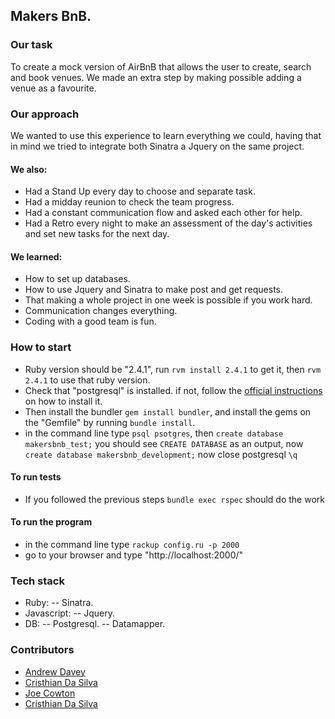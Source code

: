 Makers BnB.
------

### Our task

To create a mock version of AirBnB that allows the user to create, search and book venues. We made an extra step by making possible adding a venue as a favourite.

### Our approach

We wanted to use this experience to learn everything we could, having that in mind we tried to integrate both Sinatra a Jquery on the same project.

#### We also:
- Had a Stand Up every day to choose and separate task.
- Had a midday reunion to check the team progress.
- Had a constant communication flow and asked each other for help.
- Had a Retro every night to make an assessment of the day's activities and set new tasks for the next day.

#### We learned:
- How to set up databases.
- How to use Jquery and Sinatra to make post and get requests.
- That making a whole project in one week is possible if you work hard.
- Communication changes everything.
- Coding with a good team is fun.

### How to start
- Ruby version should be "2.4.1", run ```rvm install 2.4.1``` to get it, then ```rvm 2.4.1``` to use that ruby version.
- Check that "postgresql" is installed. if not, follow the [official instructions](https://www.postgresql.org/download/) on how to install it.
- Then install the bundler ```gem install bundler```, and install the gems on the "Gemfile" by running ```bundle install```.
- in the command line type ```psql psotgres```, then ```create database makersbnb_test;``` you should see ```CREATE DATABASE``` as an output, now ```create database makersbnb_development;``` now close postgresql ```\q```

#### To run tests
- If you followed the previous steps ```bundle exec rspec``` should do the work

#### To run the program
- in the command line type ```rackup config.ru -p 2000```
- go to your browser and type "http://localhost:2000/"

### Tech stack
- Ruby:
  -- Sinatra.
- Javascript:
  -- Jquery.
- DB:
  -- Postgresql.
  -- Datamapper.

### Contributors
- [Andrew Davey](https://github.com/ajdavey8)
- [Cristhian Da Silva](https://github.com/cristhiandas)
- [Joe Cowton](https://github.com/joecowton)
- [Cristhian Da Silva](https://github.com/cristhiandas)
